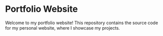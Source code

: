 # Portfolio Website

Welcome to my portfolio website! This repository contains the source code for my personal website, where I showcase my projects.
